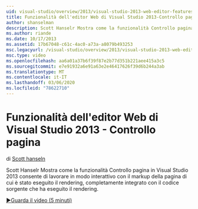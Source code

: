 ```yaml
---
uid: visual-studio/overview/2013/visual-studio-2013-web-editor-features-page-inspector
title: Funzionalità dell'editor Web di Visual Studio 2013-Controllo pagina | Microsoft Docs
author: shanselman
description: Scott Hanselr Mostra come la funzionalità Controllo pagina in Visual Studio 2013 consente di lavorare in modo interattivo con il markup della pagina di cui è stato eseguito il rendering, completamente integrato...
ms.author: riande
ms.date: 10/17/2013
ms.assetid: 17b67048-c61c-4ac0-a73a-a8079b493253
msc.legacyurl: /visual-studio/overview/2013/visual-studio-2013-web-editor-features-page-inspector
msc.type: video
ms.openlocfilehash: aa6a01a37b6f39f87e2b77d351b221aee415a3c5
ms.sourcegitcommit: e7e91932a6e91a63e2e46417626f39d6b244a3ab
ms.translationtype: MT
ms.contentlocale: it-IT
ms.lasthandoff: 03/06/2020
ms.locfileid: "78622710"
---
```

# <a name="visual-studio-2013-web-editor-features---page-inspector"></a>Funzionalità dell'editor Web di Visual Studio 2013 - Controllo pagina

di [Scott hanseln](https://github.com/shanselman)

Scott Hanselr Mostra come la funzionalità Controllo pagina in Visual Studio 2013 consente di lavorare in modo interattivo con il markup della pagina di cui è stato eseguito il rendering, completamente integrato con il codice sorgente che ha eseguito il rendering.

[&#9654;Guarda il video (5 minuti)](https://channel9.msdn.com/Blogs/ASP-NET-Site-Videos/visual-studio-2013-web-editor-features-page-inspector)
